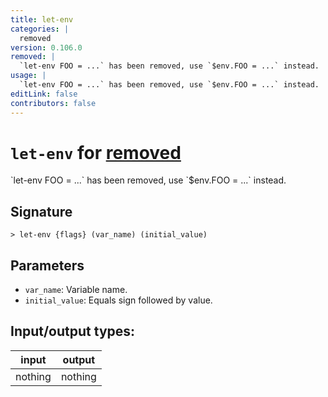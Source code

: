 ```yaml
---
title: let-env
categories: |
  removed
version: 0.106.0
removed: |
  `let-env FOO = ...` has been removed, use `$env.FOO = ...` instead.
usage: |
  `let-env FOO = ...` has been removed, use `$env.FOO = ...` instead.
editLink: false
contributors: false
---
```

<!-- This file is automatically generated. Please edit the command in https://github.com/nushell/nushell instead. -->

# `let-env` for [removed](/commands/categories/removed.md)

<div class='command-title'>`let-env FOO = ...` has been removed, use `$env.FOO = ...` instead.</div>

## Signature

```> let-env {flags} (var_name) (initial_value)```

## Parameters

 -  `var_name`: Variable name.
 -  `initial_value`: Equals sign followed by value.


## Input/output types:

| input   | output  |
| ------- | ------- |
| nothing | nothing |